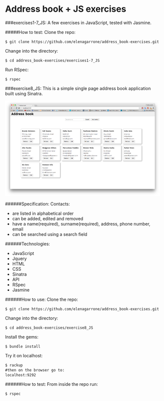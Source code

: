 Address book + JS exercises
===========================
###exercises1-7_JS:
A few exercises in JavaScript, tested with Jasmine.

#####How to test:
Clone the repo:
```shell
$ git clone https://github.com/elenagarrone/address_book-exercises.git
```
Change into the directory:
```shell
$ cd address_book-exercises/exercises1-7_JS
```
Run RSpec:
```shell
$ rspec
```

###exercise8_JS:
This is a simple single page address book application built using Sinatra.

<img src='address_book.png'>

######Specification:
Contacts:
- are listed in alphabetical order
- can be added, edited and removed
- have a name(required), surname(required), address, phone number, email
- can be searched using a search field

######Technologies:
- JavaScript
- Jquery
- HTML
- CSS
- Sinatra
- API
- RSpec
- Jasmine

######How to use:
Clone the repo:
```shell
$ git clone https://github.com/elenagarrone/address_book-exercises.git
```
Change into the directory:
```shell
$ cd address_book-exercises/exercise8_JS
```
Install the gems:
```shell
$ bundle install
```
Try it on localhost:
```shell
$ rackup
#then on the browser go to:
localhost:9292
```

######How to test:
From inside the repo run:
```shell
$ rspec
```
